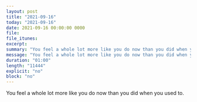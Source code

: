 ```yaml
---
layout: post
title: "2021-09-16"
today: "2021-09-16"
date: 2021-09-16 00:00:00 0000
file:
file_itunes:
excerpt:
summary: "You feel a whole lot more like you do now than you did when you used to."
message: "You feel a whole lot more like you do now than you did when you used to."
duration: "01:00"
length: "11444"
explicit: "no"
block: "no"
---
```

You feel a whole lot more like you do now than you did when you used to.

